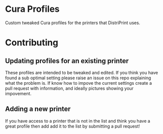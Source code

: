 # Cura Profiles
Custom tweaked Cura profiles for the printers that DistriPrint uses.


# Contributing

## Updating profiles for an existing printer
These profiles are intended to be tweaked and edited. If you think you have found a sub optimal setting please raise an issue on this repo explaining what the problem is. If know how to impove the current settings create a pull request with information, and ideally pictures showing your impovement. 


## Adding a new printer
If you have access to a printer that is not in the list and think you have a great profile then add add it to the list by submitting a pull request!
